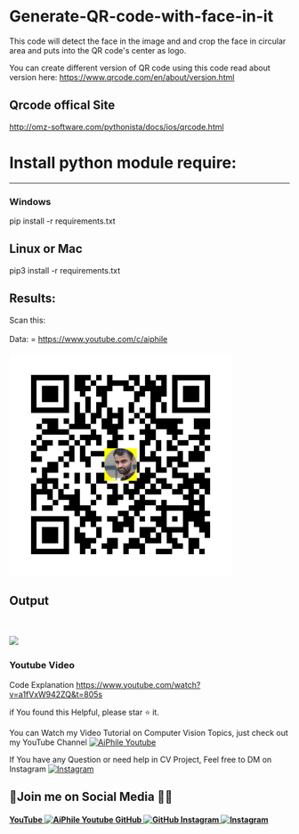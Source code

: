 # Generate-QR-code-with-face-in-it
This code will detect the face in the image and and crop the face in circular area and puts into the QR code's center as logo. 

You can create different version of QR code using this code 
read about version here: https://www.qrcode.com/en/about/version.html

## Qrcode offical Site 
http://omz-software.com/pythonista/docs/ios/qrcode.html


# Install python module require:
--------------------------------
### Windows

  pip install -r requirements.txt

## Linux or Mac 

  pip3 install -r requirements.txt

## Results:
Scan this:
<br>
<br/>
Data: = https://www.youtube.com/c/aiphile
<br>
<br/>
<img src="src/QR_Asadullah.png" width="400"/>


## Output 
<br>
<br/>
<img src="src/preview.gif"/>

### Youtube Video
Code Explanation https://www.youtube.com/watch?v=a1fVxW942ZQ&t=805s


if You found this Helpful, please star :star: it.

You can Watch my Video Tutorial on Computer Vision Topics, just check out my YouTube Channel <a href="https://www.youtube.com/c/aiphile">  <img alt="AiPhile Youtube" src="https://user-images.githubusercontent.com/66181793/131223988-882d53a0-4882-468f-9bd7-46b46466baae.png"  width="20"> </a>


If You have any Question or need help in CV Project, Feel free to DM on Instagram  <a href="https://www.instagram.com/aiphile17/">  <img alt="Instagram" src="https://user-images.githubusercontent.com/66181793/131223931-32d84c10-88b4-4cd6-8eb8-89f06c3b5b51.png"  width="20"> </a>

## 💚Join me on Social Media 💚🖤 

<h4><a href="https://www.youtube.com/c/aiphile"> YouTube <img alt="AiPhile Youtube" src="https://user-images.githubusercontent.com/66181793/131223988-882d53a0-4882-468f-9bd7-46b46466baae.png"  width="35"> </a> 
 <a href="https://github.com/Asadullah-Dal17">  GitHub  <img alt="GitHub" src="https://user-images.githubusercontent.com/66181793/131223930-9fd2bfc7-9c43-465d-a057-55f3292f3b2b.png"  width="35"> </a> 
  <a href="https://www.instagram.com/aiphile17/">   Instagram <img alt="Instagram" src="https://user-images.githubusercontent.com/66181793/131223931-32d84c10-88b4-4cd6-8eb8-89f06c3b5b51.png"  width="35"> </a> </h4>
